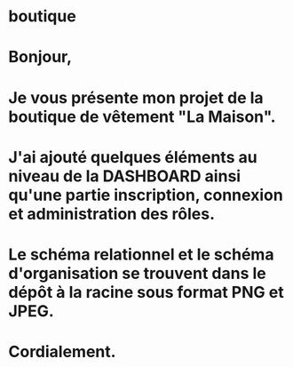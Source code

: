 # boutique
# Bonjour,

# Je vous présente mon projet de la boutique de vêtement "La Maison".
# J'ai ajouté quelques éléments au niveau de la DASHBOARD ainsi qu'une partie inscription, connexion et administration des rôles. 

# Le schéma relationnel et le schéma d'organisation se trouvent dans le dépôt à la racine sous format PNG et JPEG.

# Cordialement. 
